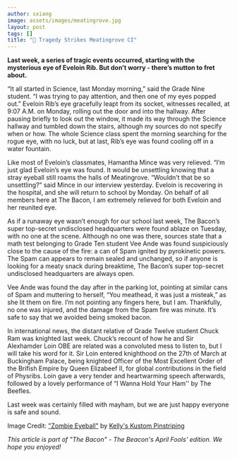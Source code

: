 ```yaml
---
author: sxiang
image: assets/images/meatingrove.jpg
layout: post
tags: []
title: "🥓 Tragedy Strikes Meatingrove CI"
---
```


**Last week, a series of tragic events occurred, starting with the mysterious eye of Eveloin Rib. But don’t worry - there’s mutton to fret about.**

“It all started in Science, last Monday morning,” said the Grade Nine
student. “I was trying to pay attention, and then one of my eyes popped
out.” Eveloin Rib’s eye gracefully leapt from its socket, witnesses
recalled, at 9:07 A.M. on Monday, rolling out the door and into the
hallway. After pausing briefly to look out the window, it made its way
through the Science hallway and tumbled down the stairs, although my
sources do not specify when or how. The whole Science class spent the
morning searching for the rogue eye, with no luck, but at last, Rib’s
eye was found cooling off in a water fountain.

Like most of Eveloin’s classmates, Hamantha Mince was very relieved.
“I’m just glad Eveloin’s eye was found. It would be unsettling knowing
that a stray eyeball still roams the halls of Meatingrove. “Wouldn’t
that be so unsettling?” said Mince in our interview yesterday. Eveloin
is recovering in the hospital, and she will return to school by Monday.
On behalf of all members here at The Bacon, I am extremely relieved for
both Eveloin and her reunited eye.

As if a runaway eye wasn’t enough for our school last week, The Bacon’s
super top-secret undisclosed headquarters were found ablaze on Tuesday,
with no one at the scene. Although no one was there, sources state that
a math test belonging to Grade Ten student Vee Ande was found
suspiciously close to the cause of the fire: a can of Spam ignited by
pyrokinetic powers. The Spam can appears to remain sealed and unchanged,
so if anyone is looking for a meaty snack during breaktime, The Bacon’s
super top-secret undisclosed headquarters are always open.

Vee Ande was found the day after in the parking lot, pointing at similar
cans of Spam and muttering to herself, “You meathead, it was just a
misteak,” as she lit them on fire. I’m not pointing any fingers here,
but I am. Thankfully, no one was injured, and the damage from the Spam
fire was minute. It’s safe to say that we avoided being smoked bacon.

In international news, the distant relative of Grade Twelve student
Chuck Ram was knighted last week. Chuck’s recount of how he and Sir
Alexhamder Loin OBE are related was a convoluted mess to listen to, but
I will take his word for it. Sir Loin entered knighthood on the 27th of
March at Buckingham Palace, being knighted Officer of the Most Excellent
Order of the Brifish Empire by Queen Elizabeef II, for global
contributions in the field of Physribs. Loin gave a very tender and
heartwarming speech afterwards, followed by a lovely performance of “I
Wanna Hold Your Ham'' by The Beefles.

Last week was certainly filled with mayham, but we are just happy
everyone is safe and sound.

Image Credit: <a href="https://www.flickr.com/photos/66323260@N04/6994994306">"Zombie Eyeball"</a> by <a href="https://www.flickr.com/photos/66323260@N04">Kelly's Kustom Pinstriping</a>

*This article is part of "The Bacon" - The Beacon's April Fools' edition. We hope you enjoyed!*
